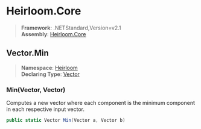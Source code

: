 # Heirloom.Core

> **Framework**: .NETStandard,Version=v2.1  
> **Assembly**: [Heirloom.Core][0]  

## Vector.Min

> **Namespace**: [Heirloom][0]  
> **Declaring Type**: [Vector][1]  

### Min(Vector, Vector)

Computes a new vector where each component is the minimum component in each respective input vector.

```cs
public static Vector Min(Vector a, Vector b)
```

[0]: ../../../Heirloom.Core.md
[1]: ../Vector.md
